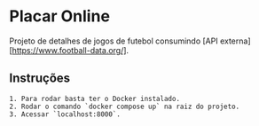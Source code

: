 # Placar Online

Projeto de detalhes de jogos de futebol consumindo [API externa][https://www.football-data.org/].

## Instruções

    1. Para rodar basta ter o Docker instalado.
    2. Rodar o comando `docker compose up` na raiz do projeto.
    3. Acessar `localhost:8000`.

